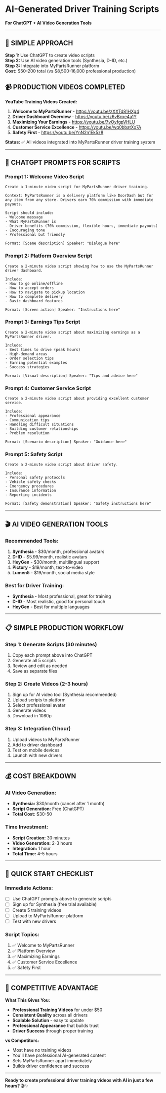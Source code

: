 # AI-Generated Driver Training Scripts
**For ChatGPT + AI Video Generation Tools**

---

## 🎯 **SIMPLE APPROACH**

**Step 1:** Use ChatGPT to create video scripts  
**Step 2:** Use AI video generation tools (Synthesia, D-ID, etc.)  
**Step 3:** Integrate into MyPartsRunner platform  
**Cost:** $50-200 total (vs $8,500-16,000 professional production)

## 📹 **PRODUCTION VIDEOS COMPLETED**

**YouTube Training Videos Created:**
1. **Welcome to MyPartsRunner** - https://youtu.be/zXXTd81HXg4
2. **Driver Dashboard Overview** - https://youtu.be/z6vBcxe4a1Y  
3. **Maximizing Your Earnings** - https://youtu.be/7vOyfgpVHLU
4. **Customer Service Excellence** - https://youtu.be/wq0bbatXx7A
5. **Safety First** - https://youtu.be/YnN2n1Ek5z8

**Status:** ✅ All videos integrated into MyPartsRunner driver training system  

---

## 📝 **CHATGPT PROMPTS FOR SCRIPTS**

### **Prompt 1: Welcome Video Script**
```
Create a 1-minute video script for MyPartsRunner driver training. 

Context: MyPartsRunner is a delivery platform like DoorDash but for any item from any store. Drivers earn 70% commission with immediate payouts.

Script should include:
- Welcome message
- What MyPartsRunner is
- Driver benefits (70% commission, flexible hours, immediate payouts)
- Encouraging tone
- Professional but friendly

Format: [Scene description] Speaker: "Dialogue here"
```

### **Prompt 2: Platform Overview Script**
```
Create a 2-minute video script showing how to use the MyPartsRunner driver dashboard.

Include:
- How to go online/offline
- How to accept orders
- How to navigate to pickup location
- How to complete delivery
- Basic dashboard features

Format: [Screen action] Speaker: "Instructions here"
```

### **Prompt 3: Earnings Tips Script**
```
Create a 2-minute video script about maximizing earnings as a MyPartsRunner driver.

Include:
- Best times to drive (peak hours)
- High-demand areas
- Order selection tips
- Earning potential examples
- Success strategies

Format: [Visual description] Speaker: "Tips and advice here"
```

### **Prompt 4: Customer Service Script**
```
Create a 2-minute video script about providing excellent customer service.

Include:
- Professional appearance
- Communication tips
- Handling difficult situations
- Building customer relationships
- Problem resolution

Format: [Scenario description] Speaker: "Guidance here"
```

### **Prompt 5: Safety Script**
```
Create a 2-minute video script about driver safety.

Include:
- Personal safety protocols
- Vehicle safety checks
- Emergency procedures
- Insurance information
- Reporting incidents

Format: [Safety demonstration] Speaker: "Safety instructions here"
```

---

## 🎬 **AI VIDEO GENERATION TOOLS**

### **Recommended Tools:**
1. **Synthesia** - $30/month, professional avatars
2. **D-ID** - $5.99/month, realistic avatars  
3. **HeyGen** - $30/month, multilingual support
4. **Pictory** - $19/month, text-to-video
5. **Lumen5** - $19/month, social media style

### **Best for Driver Training:**
- **Synthesia** - Most professional, great for training
- **D-ID** - Most realistic, good for personal touch
- **HeyGen** - Best for multiple languages

---

## 📋 **SIMPLE PRODUCTION WORKFLOW**

### **Step 1: Generate Scripts (30 minutes)**
1. Copy each prompt above into ChatGPT
2. Generate all 5 scripts
3. Review and edit as needed
4. Save as separate files

### **Step 2: Create Videos (2-3 hours)**
1. Sign up for AI video tool (Synthesia recommended)
2. Upload scripts to platform
3. Select professional avatar
4. Generate videos
5. Download in 1080p

### **Step 3: Integration (1 hour)**
1. Upload videos to MyPartsRunner
2. Add to driver dashboard
3. Test on mobile devices
4. Launch with new drivers

---

## 💰 **COST BREAKDOWN**

### **AI Video Generation:**
- **Synthesia:** $30/month (cancel after 1 month)
- **Script Generation:** Free (ChatGPT)
- **Total Cost:** $30-50

### **Time Investment:**
- **Script Creation:** 30 minutes
- **Video Generation:** 2-3 hours
- **Integration:** 1 hour
- **Total Time:** 4-5 hours

---

## 🎯 **QUICK START CHECKLIST**

### **Immediate Actions:**
- [ ] Use ChatGPT prompts above to generate scripts
- [ ] Sign up for Synthesia (free trial available)
- [ ] Create 5 training videos
- [ ] Upload to MyPartsRunner platform
- [ ] Test with new drivers

### **Script Topics:**
1. ✅ Welcome to MyPartsRunner
2. ✅ Platform Overview  
3. ✅ Maximizing Earnings
4. ✅ Customer Service Excellence
5. ✅ Safety First

---

## 🚀 **COMPETITIVE ADVANTAGE**

**What This Gives You:**
- **Professional Training Videos** for under $50
- **Consistent Quality** across all drivers
- **Scalable Solution** - easy to update
- **Professional Appearance** that builds trust
- **Driver Success** through proper training

**vs Competitors:**
- Most have no training videos
- You'll have professional AI-generated content
- Sets MyPartsRunner apart immediately
- Builds driver confidence and success

---

**Ready to create professional driver training videos with AI in just a few hours?** 🎬✨
